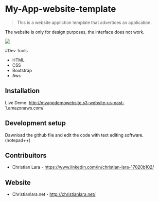 # My-App-website-template
> This is a website appliction template that advertices an application.

The website is only for design purposes, the interface does not work.

![](header.png)

#Dev Tools
- HTML
- CSS
- Bootstrap
- Aws

## Installation
Live Deme:
http://myappdemowebsite.s3-website-us-east-1.amazonaws.com/

## Development setup

Dawnload the github file and edit the code with text editing software.(notepad++)

## Contribuitors

- Christian Lara - https://www.linkedin.com/in/christian-lara-17020b102/

## Website

- Christianlara.net - http://christianlara.net/

